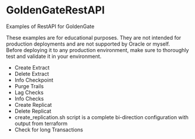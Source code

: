 # GoldenGateRestAPI
Examples of RestAPI for GoldenGate

These examples are for educational purposes. 
They are not intended for production deployments and are not supported by Oracle or myself.  
Before deploying it to any production environment, make sure to thoroughly test and validate it in your environment.

* Create Extract
* Delete Extract
* Info Checkpoint
* Purge Trails
* Lag Checks
* Info Checks
* Create Replicat
* Delete Replicat
* create_replication.sh script is a complete bi-direction configuration with output from terraform 
* Check for long Transactions

